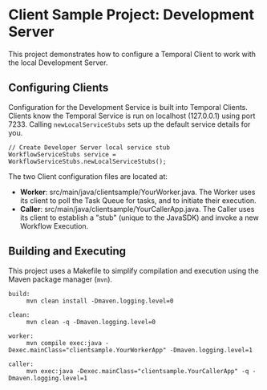 # Client Sample Project: Development Server

This project demonstrates how to configure a Temporal Client to work with the local Development Server.

## Configuring Clients

Configuration for the Development Service is built into Temporal Clients.
Clients know the Temporal Service is run on localhost (127.0.0.1) using port 7233.
Calling `newLocalServiceStubs` sets up the default service details for you.

```
// Create Developer Server local service stub
WorkflowServiceStubs service = WorkflowServiceStubs.newLocalServiceStubs();
```

The two Client configuration files are located at:

* **Worker**: src/main/java/clientsample/YourWorker.java.
  The Worker uses its client to poll the Task Queue for tasks, and to initiate their execution.
* **Caller**: src/main/java/clientsample/YourCallerApp.java.
  The Caller uses its client to establish a "stub" (unique to the JavaSDK) and invoke a new Workflow Execution.

## Building and Executing

This project uses a Makefile to simplify compilation and execution using the Maven package manager (`mvn`).

```
build:
     mvn clean install -Dmaven.logging.level=0

clean:
     mvn clean -q -Dmaven.logging.level=0

worker:
     mvn compile exec:java -Dexec.mainClass="clientsample.YourWorkerApp" -Dmaven.logging.level=1

caller:
     mvn exec:java -Dexec.mainClass="clientsample.YourCallerApp" -q -Dmaven.logging.level=1
```
